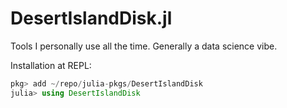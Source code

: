 DesertIslandDisk.jl
===================

Tools I personally use all the time. Generally a data science vibe.

Installation at REPL:

```jl
pkg> add ~/repo/julia-pkgs/DesertIslandDisk
julia> using DesertIslandDisk
```

